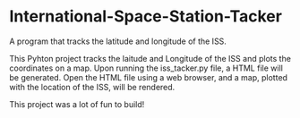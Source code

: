 # International-Space-Station-Tacker
A program that tracks the latitude and longitude of the ISS.

This Pyhton project tracks the laitude and Longitude of the ISS and plots the coordinates on a map. 
Upon running the iss_tacker.py file, a HTML file will be generated. Open the HTML file using a web browser, and
a map, plotted with the location of the ISS, will be rendered.

This project was a lot of fun to build!
